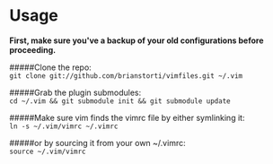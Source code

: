 Usage
========

**First, make sure you've a backup of your old configurations before proceeding.**  

#####Clone the repo:   
```git clone git://github.com/brianstorti/vimfiles.git ~/.vim```  

#####Grab the plugin submodules:  
```cd ~/.vim && git submodule init && git submodule update```  

#####Make sure vim finds the vimrc file by either symlinking it:   
```ln -s ~/.vim/vimrc ~/.vimrc```  

#####or by sourcing it from your own ~/.vimrc:   
```source ~/.vim/vimrc```
